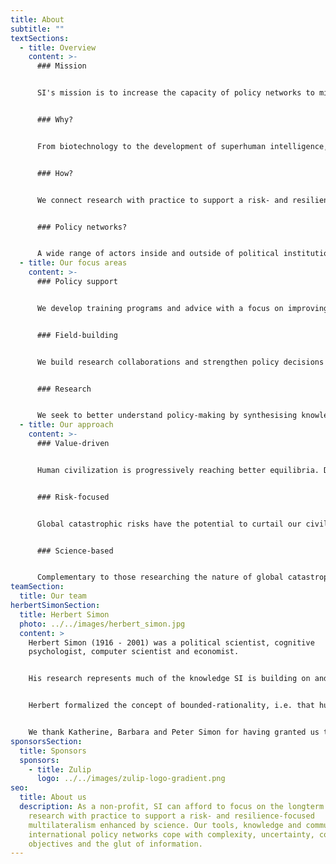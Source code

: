 ```yaml
---
title: About
subtitle: ""
textSections:
  - title: Overview
    content: >-
      ### Mission


      SI's mission is to increase the capacity of policy networks to mitigate global catastrophic risks and build resilience for civilization to flourish.


      ### Why?


      From biotechnology to the development of superhuman intelligence, humanity is facing emerging challenges of unprecedented scale. The existence of future generations with lives worth living depends on our civilization’s ability to safeguard them from global catastrophic risks. But the multilateralism needed to govern these low-probability, high-impact events is out of sight.


      ### How?


      We connect research with practice to support a risk- and resilience-focused multilateralism enhanced by science. Our tools, knowledge and community help to cope with the glut of information, competing objectives, complexity and uncertainty. Based in Geneva, Switzerland, we support policy networks centred around the United Nations, the European Union and national governments. As a non-profit, SI can afford to focus on producing long-term sustainable solutions. 


      ### Policy networks?


      A wide range of actors inside and outside of political institutions contribute to the creation of policy: elected officials, bureaucrats, academics, civil society, lobbyists and more. It is this dynamic co-creation process SI seeks to support.
  - title: Our focus areas
    content: >-
      ### Policy support


      We develop training programs and advice with a focus on improving the collective capacity of policy networks to exchange information and coordinate in a timely manner.


      ### Field-building


      We build research collaborations and strengthen policy decisions by coordinating a network of longtermist policy actors and researchers who share knowledge and strategic insights.


      ### Research


      We seek to better understand policy-making by synthesising knowledge, formalizing system dynamics and empirically testing our hypotheses and tools for validity and usefulness.
  - title: Our approach
    content: >-
      ### Value-driven


      Human civilization is progressively reaching better equilibria. Despite shocks, such as large-scale epidemics and world wars, more and more people are living longer and healthier than ever before. Humanity's progress suggests that the future of life could be vast in size and of unprecedented quality. We work to increase the chances of that happening.


      ### Risk-focused


      Global catastrophic risks have the potential to curtail our civilization's future and or reverse past progress. To build resilience to the most extreme shocks, humanity has to achieve resolute multilateral action. We are focused on supporting policy networks contributing to the governance of low-probability high-impact events.


      ### Science-based


      Complementary to those researching the nature of global catastrophic risks, we research the dynamics of the relevant policy networks. We unite knowledge on policy processes, human behaviour and extreme risks to test hypotheses for improving the relationship between research and policy to achieve resilience.
teamSection:
  title: Our team
herbertSimonSection:
  title: Herbert Simon
  photo: ../../images/herbert_simon.jpg
  content: >
    Herbert Simon (1916 - 2001) was a political scientist, cognitive
    psychologist, computer scientist and economist.


    His research represents much of the knowledge SI is building on and aims to contribute to.


    Herbert formalized the concept of bounded-rationality, i.e. that humans make decisions under uncertainty with cognitive constraints. In 1978, he received the Nobel Prize in Economics and a Turing Award in 1975. He is known for having seminally contributed to the fields of behavioural economics, public administration, complexity science and artificial intelligence.


    We thank Katherine, Barbara and Peter Simon for having granted us the honour of naming the Institute for Longterm Governance after their father.
sponsorsSection:
  title: Sponsors
  sponsors:
    - title: Zulip
      logo: ../../images/zulip-logo-gradient.png
seo:
  title: About us
  description: As a non-profit, SI can afford to focus on the longterm. We connect
    research with practice to support a risk- and resilience-focused
    multilateralism enhanced by science. Our tools, knowledge and community help
    international policy networks cope with complexity, uncertainty, competing
    objectives and the glut of information.
---
```

